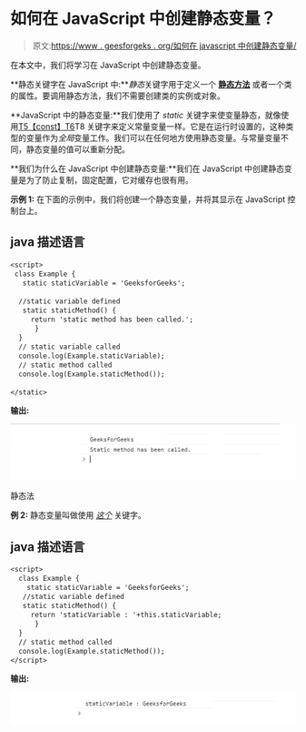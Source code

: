 # 如何在 JavaScript 中创建静态变量？

> 原文:[https://www . geesforgeks . org/如何在 javascript 中创建静态变量/](https://www.geeksforgeeks.org/how-to-create-static-variables-in-javascript/)

在本文中，我们将学习在 JavaScript 中创建静态变量。

**静态关键字在 JavaScript 中:***静态*关键字用于定义一个 [**静态方法**](https://www.geeksforgeeks.org/static-methods-in-javascript/) 或者一个类的属性。要调用静态方法，我们不需要创建类的实例或对象。

**JavaScript 中的静态变量:**我们使用了 *static* 关键字来使变量静态，就像使用[T5【const】T6](https://www.geeksforgeeks.org/javascript-const/)T8 关键字来定义常量变量一样。它是在运行时设置的，这种类型的变量作为*全局*变量工作。我们可以在任何地方使用静态变量。与常量变量不同，静态变量的值可以重新分配。

**我们为什么在 JavaScript 中创建静态变量:**我们在 JavaScript 中创建静态变量是为了防止复制，固定配置，它对缓存也很有用。

**示例 1:** 在下面的示例中，我们将创建一个静态变量，并将其显示在 JavaScript 控制台上。

## java 描述语言

```
<script>
 class Example {
   static staticVariable = 'GeeksforGeeks';

  //static variable defined
   static staticMethod() {
     return 'static method has been called.';
      }
  }
  // static variable called
  console.log(Example.staticVariable);
  // static method called
  console.log(Example.staticMethod());

</static>
```

**输出:**

![](img/dc3c11f576e0a4aaef6b90c1c60648d7.png)

静态法

**例 2:** 静态变量叫做使用 [*这个*](https://www.geeksforgeeks.org/this-in-javascript/) 关键字。

## java 描述语言

```
<script>
  class Example {
    static staticVariable = 'GeeksforGeeks';
   //static variable defined
   static staticMethod() {
     return 'staticVariable : '+this.staticVariable;
      }
  }
  // static method called
  console.log(Example.staticMethod());
</script>
```

**输出:**

![](img/d1d519d09ee05bb12c1ba784d55874e9.png)